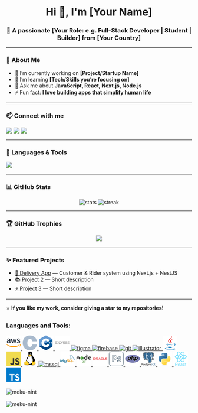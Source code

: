 <h1 align="center">Hi 👋, I'm [Your Name]</h1>
<h3 align="center">🚀 A passionate [Your Role: e.g. Full-Stack Developer | Student | Builder] from [Your Country]</h3>

---

### 🌟 About Me
- 🔭 I’m currently working on **[Project/Startup Name]**
- 🌱 I’m learning **[Tech/Skills you’re focusing on]**
- 💬 Ask me about **JavaScript, React, Next.js, Node.js**
- ⚡ Fun fact: **I love building apps that simplify human life**

---

### 📫 Connect with me
<p align="left">
<a href="https://linkedin.com/in/yourprofile" target="blank"><img src="https://img.shields.io/badge/-LinkedIn-blue?style=flat&logo=linkedin" /></a>
<a href="https://twitter.com/yourusername" target="blank"><img src="https://img.shields.io/badge/-Twitter-1DA1F2?style=flat&logo=twitter&logoColor=white" /></a>
<a href="mailto:youremail@gmail.com" target="blank"><img src="https://img.shields.io/badge/-Gmail-D14836?style=flat&logo=gmail&logoColor=white" /></a>
</p>

---

### 🚀 Languages & Tools
<p align="left">
  <img src="https://skillicons.dev/icons?i=js,ts,react,nextjs,nodejs,nestjs,express,tailwind,git,github,mongodb,postgresql,aws,docker,vscode" />
</p>

---

### 📊 GitHub Stats
<p align="center">
  <img src="https://github-readme-stats.vercel.app/api?username=your-username&show_icons=true&theme=radical" alt="stats" />
  <img src="https://github-readme-streak-stats.herokuapp.com/?user=your-username&theme=radical" alt="streak" />
</p>

---

### 🏆 GitHub Trophies
<p align="center">
  <img src="https://github-profile-trophy.vercel.app/?username=your-username&theme=onedark" />
</p>

---

### ✨ Featured Projects
- [🚴 Delivery App](https://github.com/your-username/delivery-app) — Customer & Rider system using Next.js + NestJS  
- [📚 Project 2](https://github.com/your-username/project2) — Short description  
- [⚡ Project 3](https://github.com/your-username/project3) — Short description  

---

⭐ **If you like my work, consider giving a star to my repositories!**

<h3 align="left">Languages and Tools:</h3>
<p align="left"> <a href="https://aws.amazon.com" target="_blank" rel="noreferrer"> <img src="https://raw.githubusercontent.com/devicons/devicon/master/icons/amazonwebservices/amazonwebservices-original-wordmark.svg" alt="aws" width="40" height="40"/> </a> <a href="https://www.cprogramming.com/" target="_blank" rel="noreferrer"> <img src="https://raw.githubusercontent.com/devicons/devicon/master/icons/c/c-original.svg" alt="c" width="40" height="40"/> </a> <a href="https://www.w3schools.com/cpp/" target="_blank" rel="noreferrer"> <img src="https://raw.githubusercontent.com/devicons/devicon/master/icons/cplusplus/cplusplus-original.svg" alt="cplusplus" width="40" height="40"/> </a> <a href="https://expressjs.com" target="_blank" rel="noreferrer"> <img src="https://raw.githubusercontent.com/devicons/devicon/master/icons/express/express-original-wordmark.svg" alt="express" width="40" height="40"/> </a> <a href="https://www.figma.com/" target="_blank" rel="noreferrer"> <img src="https://www.vectorlogo.zone/logos/figma/figma-icon.svg" alt="figma" width="40" height="40"/> </a> <a href="https://firebase.google.com/" target="_blank" rel="noreferrer"> <img src="https://www.vectorlogo.zone/logos/firebase/firebase-icon.svg" alt="firebase" width="40" height="40"/> </a> <a href="https://git-scm.com/" target="_blank" rel="noreferrer"> <img src="https://www.vectorlogo.zone/logos/git-scm/git-scm-icon.svg" alt="git" width="40" height="40"/> </a> <a href="https://www.adobe.com/in/products/illustrator.html" target="_blank" rel="noreferrer"> <img src="https://www.vectorlogo.zone/logos/adobe_illustrator/adobe_illustrator-icon.svg" alt="illustrator" width="40" height="40"/> </a> <a href="https://www.java.com" target="_blank" rel="noreferrer"> <img src="https://raw.githubusercontent.com/devicons/devicon/master/icons/java/java-original.svg" alt="java" width="40" height="40"/> </a> <a href="https://developer.mozilla.org/en-US/docs/Web/JavaScript" target="_blank" rel="noreferrer"> <img src="https://raw.githubusercontent.com/devicons/devicon/master/icons/javascript/javascript-original.svg" alt="javascript" width="40" height="40"/> </a> <a href="https://www.linux.org/" target="_blank" rel="noreferrer"> <img src="https://raw.githubusercontent.com/devicons/devicon/master/icons/linux/linux-original.svg" alt="linux" width="40" height="40"/> </a> <a href="https://www.microsoft.com/en-us/sql-server" target="_blank" rel="noreferrer"> <img src="https://www.svgrepo.com/show/303229/microsoft-sql-server-logo.svg" alt="mssql" width="40" height="40"/> </a> <a href="https://www.mysql.com/" target="_blank" rel="noreferrer"> <img src="https://raw.githubusercontent.com/devicons/devicon/master/icons/mysql/mysql-original-wordmark.svg" alt="mysql" width="40" height="40"/> </a> <a href="https://nodejs.org" target="_blank" rel="noreferrer"> <img src="https://raw.githubusercontent.com/devicons/devicon/master/icons/nodejs/nodejs-original-wordmark.svg" alt="nodejs" width="40" height="40"/> </a> <a href="https://www.oracle.com/" target="_blank" rel="noreferrer"> <img src="https://raw.githubusercontent.com/devicons/devicon/master/icons/oracle/oracle-original.svg" alt="oracle" width="40" height="40"/> </a> <a href="https://www.photoshop.com/en" target="_blank" rel="noreferrer"> <img src="https://raw.githubusercontent.com/devicons/devicon/master/icons/photoshop/photoshop-line.svg" alt="photoshop" width="40" height="40"/> </a> <a href="https://www.php.net" target="_blank" rel="noreferrer"> <img src="https://raw.githubusercontent.com/devicons/devicon/master/icons/php/php-original.svg" alt="php" width="40" height="40"/> </a> <a href="https://www.postgresql.org" target="_blank" rel="noreferrer"> <img src="https://raw.githubusercontent.com/devicons/devicon/master/icons/postgresql/postgresql-original-wordmark.svg" alt="postgresql" width="40" height="40"/> </a> <a href="https://www.python.org" target="_blank" rel="noreferrer"> <img src="https://raw.githubusercontent.com/devicons/devicon/master/icons/python/python-original.svg" alt="python" width="40" height="40"/> </a> <a href="https://reactjs.org/" target="_blank" rel="noreferrer"> <img src="https://raw.githubusercontent.com/devicons/devicon/master/icons/react/react-original-wordmark.svg" alt="react" width="40" height="40"/> </a> <a href="https://www.typescriptlang.org/" target="_blank" rel="noreferrer"> <img src="https://raw.githubusercontent.com/devicons/devicon/master/icons/typescript/typescript-original.svg" alt="typescript" width="40" height="40"/> </a> </p>

<p><img align="center" src="https://github-readme-stats.vercel.app/api/top-langs?username=meku-nint&show_icons=true&locale=en&layout=compact" alt="meku-nint" /></p>

<p><img align="center" src="https://github-readme-streak-stats.herokuapp.com/?user=meku-nint&" alt="meku-nint" /></p>
